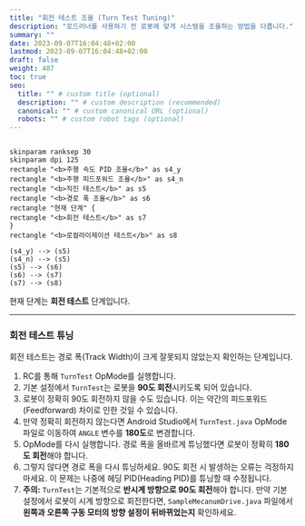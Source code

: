 ```yaml
---
title: "회전 테스트 조율 (Turn Test Tuning)"
description: "로드러너를 사용하기 전 로봇에 맞게 시스템을 조율하는 방법을 다룹니다."
summary: ""
date: 2023-09-07T16:04:48+02:00
lastmod: 2023-09-07T16:04:48+02:00
draft: false
weight: 407
toc: true
seo:
  title: "" # custom title (optional)
  description: "" # custom description (recommended)
  canonical: "" # custom canonical URL (optional)
  robots: "" # custom robot tags (optional)
---
```


```kroki {type=PlantUML}

skinparam ranksep 30
skinparam dpi 125
rectangle "<b>주행 속도 PID 조율</b>" as s4_y
rectangle "<b>주행 피드포워드 조율</b>" as s4_n
rectangle "<b>직진 테스트</b>" as s5
rectangle "<b>경로 폭 조율</b>" as s6
rectangle "현재 단계" {
rectangle "<b>회전 테스트</b>" as s7
}
rectangle "<b>로컬라이제이션 테스트</b>" as s8

(s4_y) --> (s5)
(s4_n) --> (s5)
(s5) --> (s6)
(s6) --> (s7)
(s7) --> (s8)
```
현재 단계는 **회전 테스트** 단계입니다.

---

### 회전 테스트 튜닝

회전 테스트는 경로 폭(Track Width)이 크게 잘못되지 않았는지 확인하는 단계입니다.

1. RC를 통해 `TurnTest` OpMode를 실행합니다.
2. 기본 설정에서 `TurnTest`는 로봇을 **90도 회전**시키도록 되어 있습니다.
3. 로봇이 정확히 90도 회전하지 않을 수도 있습니다. 이는 약간의 피드포워드(Feedforward) 차이로 인한 것일 수 있습니다.
4. 만약 정확히 회전하지 않는다면 Android Studio에서 `TurnTest.java` OpMode 파일로 이동하여 `ANGLE` 변수를 **180도**로 변경합니다.
5. OpMode를 다시 실행합니다. 경로 폭을 올바르게 튜닝했다면 로봇이 정확히 **180도 회전**해야 합니다.
6. 그렇지 않다면 경로 폭을 다시 튜닝하세요. 90도 회전 시 발생하는 오류는 걱정하지 마세요. 이 문제는 나중에 헤딩 PID(Heading PID)를 튜닝할 때 수정됩니다.
7. **주의:** `TurnTest`는 기본적으로 **반시계 방향으로 90도 회전**해야 합니다. 만약 기본 설정에서 로봇이 시계 방향으로 회전한다면, `SampleMecanumDrive.java` 파일에서 **왼쪽과 오른쪽 구동 모터의 방향 설정이 뒤바뀌었는지** 확인하세요.